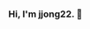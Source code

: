 ### Hi, I'm jjong22. 👋

<!--
**jjong22/jjong22** is a ✨ _special_ ✨ repository because its `README.md` (this file) appears on your GitHub profile.

Here are some ideas to get you started:

- 🔭 I’m currently working on ... 
<img src="https://img.shields.io/badge/postech-20232a.svg?style=for-the-badge&logo=react&logoColor=61DAFB" />

- 🌱 I’m currently learning ...
- 👯 I’m looking to collaborate on ...
- 🤔 I’m looking for help with ...
- 💬 Ask me about ...
- 📫 How to reach me: ...
- 😄 Pronouns: ...
- ⚡ Fun fact: ...
-->
